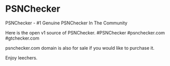 # PSNChecker
PSNChecker - #1 Genuine PSNChecker In The Community

Here is the open v1 source of PSNChecker.
#PSNChecker
#psnchecker.com
#gtchecker.com

psnchecker.com domain is also for sale if you would like to purchase it.

Enjoy leechers.
